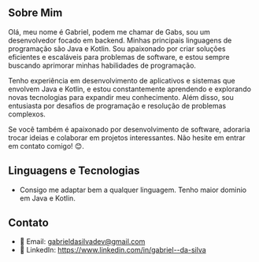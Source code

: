 ## Sobre Mim

Olá, meu nome é Gabriel, podem me chamar de Gabs, sou um desenvolvedor focado em backend. Minhas principais linguagens de programação são Java e Kotlin. Sou apaixonado por criar soluções eficientes e escaláveis para problemas de software, e estou sempre buscando aprimorar minhas habilidades de programação.

Tenho experiência em desenvolvimento de aplicativos e sistemas que envolvem Java e Kotlin, e estou constantemente aprendendo e explorando novas tecnologias para expandir meu conhecimento. Além disso, sou entusiasta por desafios de programação e resolução de problemas complexos.

Se você também é apaixonado por desenvolvimento de software, adoraria trocar ideias e colaborar em projetos interessantes. Não hesite em entrar em contato comigo! 😊.

## Linguagens e Tecnologias

- Consigo me adaptar bem a qualquer linguagem. Tenho maior dominio em Java e Kotlin.

## Contato

- 📧 Email: gabrieldasilvadev@gmail.com
- 💼 LinkedIn: https://www.linkedin.com/in/gabriel--da-silva
